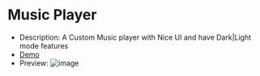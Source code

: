 # Music Player
   - Description: A Custom Music player with Nice UI and have Dark|Light mode features 
   - <a href="https://farzadforuozanfar.github.io/Mini-JavaScript-Projects/Music_player">Demo</a>
   - Preview: ![image](https://github.com/FarzadForuozanfar/Mini-JavaScript-Projects/assets/91725214/53f6e5e5-91e9-430c-9a37-50ffe8870bf5)